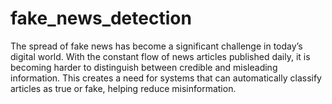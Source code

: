 # fake_news_detection
The spread of fake news has become a significant challenge in today’s digital world. With the constant flow of news articles published daily, it is becoming harder to distinguish between credible and misleading information. This creates a need for systems that can automatically classify articles as true or fake, helping reduce misinformation.
